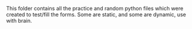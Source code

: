 This folder contains all the practice and random python files which were created to test/fill the forms.
Some are static, and some are dynamic, use with brain.